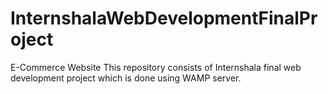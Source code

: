 # InternshalaWebDevelopmentFinalProject
E-Commerce Website
This repository consists of Internshala final web development project which is done using WAMP server. 
